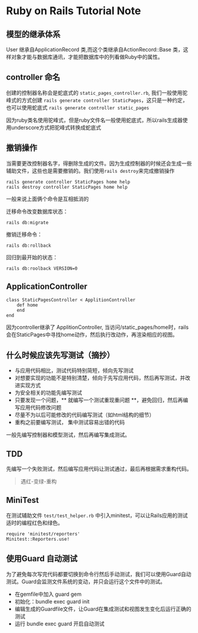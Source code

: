 # Ruby on Rails Tutorial Note

## 模型的继承体系

User 继承自ApplicationRecord 类,而这个类继承自ActionRecord::Base 类，这样对象才能与数据库通讯，才能把数据库中的列看做Ruby中的属性。

## controller 命名

创建的控制器名称会是蛇底式的 `static_pages_controller.rb`, 我们一般使用驼峰式的方式创建 `rails generate controller StaticPages`，这只是一种约定，也可以使用蛇底式 `rails generate controller static_pages`

因为ruby类名使用驼峰式，但是ruby文件名一般使用蛇底式，所以rails生成器使用underscore方式把驼峰式转换成蛇底式

## 撤销操作

当需要更改控制器名字，得删除生成的文件。因为生成控制器的时候还会生成一些辅助文件，这些也是需要撤销的。我们使用`rails destroy`来完成撤销操作

	rails generate controller StaticPages home help
	rails destroy controller StaticPages home help

一般来说上面俩个命令是互相抵消的

迁移命令改变数据库状态：

	rails db:migrate
	
撤销迁移命令：

	rails db:rollback

回归到最开始的状态：

	rails db:roolback VERSION=0

## ApplicationController

	class StaticPagesController < ApplitionController
		def home
		end
	end

因为controller继承了 ApplitionController, 当访问/static_pages/home时，rails会在StaticPages中寻找home动作，然后执行改动作，再渲染相应的视图。

## 什么时候应该先写测试（摘抄）

* 与应用代码相比，测试代码特别简短，倾向先写测试
* 对想要实现的功能不是特别清楚，倾向于先写应用代码，然后再写测试，并改进实现方式
* 为安全相关的功能先编写测试
* 只要发现一个问题，** 就编写一个测试重现重问题 **，避免回归，然后再编写应用代码修改问题
* 尽量不为以后可能修改的代码编写测试（如html结构的细节）
* 重构之前要编写测试， 集中测试容易出错的代码

一般先编写控制器和模型测试，然后再编写集成测试。

## TDD

先编写一个失败测试，然后编写应用代码让测试通过，最后再根据需求重构代码。

> 遇红-变绿-重构

## MiniTest

在测试辅助文件 `test/test_helper.rb` 中引入minitest，可以让Rails应用的测试适时的编程红色和绿色。

	require 'minitest/reporters'
	Minitest::Reporters.use!

## 使用Guard 自动测试

为了避免每次写完代码都要切换到命令行然后手动测试，我们可以使用Guard自动测试。Guard会监测文件系统的变动，并只会运行这个文件中的测试。

* 在gemfile中加入 guard gem
* 初始化：bundle exec guard init
* 编辑生成的Guardfile文件，让Guard在集成测试和视图发生变化后运行正确的测试
* 运行 bundle exec guard 开启自动测试
